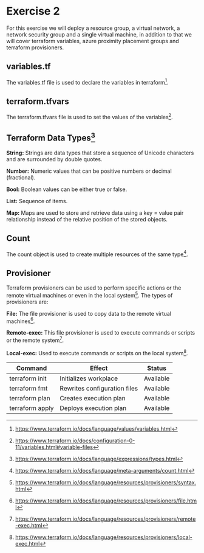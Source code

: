 # Exercise 2

For this exercise we will deploy a resource group, a virtual network, a network security group and a single virtual machine, in addition to that we will cover terraform variables,
azure proximity placement groups and terraform provisioners.

## variables.tf

The variables.tf file is used to declare the variables in terraform[^1].

## terraform.tfvars

The terraform.tfvars file is used to set the values of the variables[^2].

## Terraform Data Types[^3] 

**String:** Strings are data types that store a sequence of Unicode characters and are surrounded by double quotes.

**Number:**  Numeric values that can be positive numbers or decimal (fractional).

**Bool:** Boolean values can be either true or false.

**List:** Sequence of items.

**Map:** Maps are used to store and retrieve data using a key = value pair relationship instead of the relative position of the stored objects.

## Count 

The count object is used to create multiple resources of the same type[^5].

## Provisioner

Terraform provisioners can be used to perform specific actions or the remote virtual machines or even in the local system[^6]. The types of provisioners are:

**File:** The file provisioner is used to copy data to the remote virtual machines[^7].

**Remote-exec:** This file provisioner is used to execute commands or scripts or the remote system[^8].

**Local-exec:** Used to execute commands or scripts on the local system[^9].


Command           |  Effect                       | Status
------------------|-------------------------------|------------
terraform init    | Initializes workplace         | Available
terraform fmt     | Rewrites configuration files  | Available
terraform plan    | Creates execution plan        | Available
terraform apply   | Deploys execution plan        | Available

[^1]: https://www.terraform.io/docs/language/values/variables.html 
[^2]: https://www.terraform.io/docs/configuration-0-11/variables.html#variable-files 
[^3]: https://www.terraform.io/docs/language/expressions/types.html
[^4]: https://docs.microsoft.com/en-us/azure/virtual-machines/co-location
[^5]: https://www.terraform.io/docs/language/meta-arguments/count.html 
[^6]: https://www.terraform.io/docs/language/resources/provisioners/syntax.html
[^7]: https://www.terraform.io/docs/language/resources/provisioners/file.html 
[^8]: https://www.terraform.io/docs/language/resources/provisioners/remote-exec.html 
[^9]: https://www.terraform.io/docs/language/resources/provisioners/local-exec.html 
